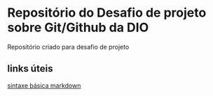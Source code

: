 # Repositório do Desafio de projeto sobre Git/Github da DIO
Repositório criado para desafio de projeto

## links úteis 
[sintaxe básica markdown](https://www.markdownguide.org/)

